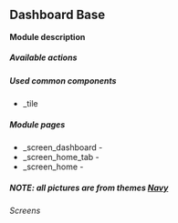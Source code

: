 Dashboard Base
---
**Module description**
 

##### Available actions



##### Used common components
- _tile


##### Module pages
- _screen_dashboard -
- _screen_home_tab -
- _screen_home -


##### *NOTE:* all pictures are from themes [Navy](https://gitlab.walletfactory.com/mobileapp/mwallet_v4/wikis/Core/themes/Navy)

###### Screens

